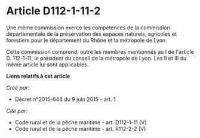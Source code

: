 # Article D112-1-11-2

Une même commission exerce les compétences de la commission départementale de la préservation des espaces naturels, agricoles
et forestiers pour le département du Rhône et la métropole de Lyon. 

Cette commission comprend, outre les membres mentionnés au I de l'article D. 112-1-11, le président du conseil de la
métropole de Lyon. Les II et III du même article lui sont applicables.

**Liens relatifs à cet article**

_Créé par_:

  - Décret n°2015-644 du 9 juin 2015 - art. 1

_Cité par_:

  - Code rural et de la pêche maritime - art. D112-1-11 (V)
  - Code rural et de la pêche maritime - art. R112-2-2 (V)
